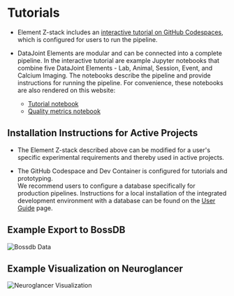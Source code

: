 # Tutorials

+ Element Z-stack includes an [interactive tutorial on GitHub Codespaces](https://github.com/datajoint/element-zstack#interactive-tutorial), which is configured for users to run the pipeline.

+ DataJoint Elements are modular and can be connected into a complete pipeline.  In the interactive tutorial are example Jupyter notebooks that combine five DataJoint Elements - Lab, Animal, Session, Event, and Calcium Imaging.  The notebooks describe the pipeline and provide instructions for running the pipeline.  For convenience, these notebooks are also rendered on this website:
   + [Tutorial notebook](tutorial.ipynb)
   + [Quality metrics notebook](quality_metrics.ipynb)

## Installation Instructions for Active Projects

+ The Element Z-stack described above can be modified for a user's specific experimental requirements and thereby used in active projects.  

+ The GitHub Codespace and Dev Container is configured for tutorials and prototyping.  
We recommend users to configure a database specifically for production pipelines.  Instructions for a local installation of the integrated development environment with a database can be found on the [User Guide](https://docs.datajoint.com/elements/user-guide/) page.

## Example Export to BossDB

![Bossdb
Data](https://raw.githubusercontent.com/datajoint/element-zstack/main/images/BossDB_screenshot.png)


## Example Visualization on Neuroglancer

![Neuroglancer Visualization](https://raw.githubusercontent.com/datajoint/element-zstack/main/images/Neuroglancer_screenshot.png)